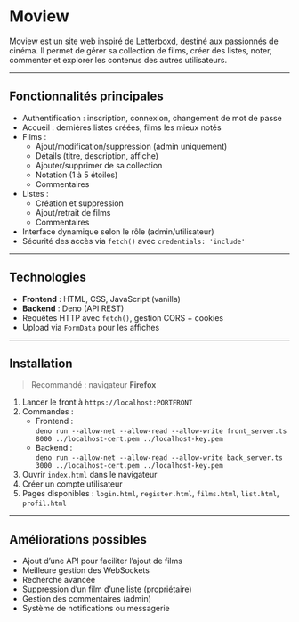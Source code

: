 # Moview

Moview est un site web inspiré de [Letterboxd](https://letterboxd.com), destiné aux passionnés de cinéma. Il permet de gérer sa collection de films, créer des listes, noter, commenter et explorer les contenus des autres utilisateurs.

---

## Fonctionnalités principales

- Authentification : inscription, connexion, changement de mot de passe
- Accueil : dernières listes créées, films les mieux notés
- Films :
  - Ajout/modification/suppression (admin uniquement)
  - Détails (titre, description, affiche)
  - Ajouter/supprimer de sa collection
  - Notation (1 à 5 étoiles)
  - Commentaires
- Listes :
  - Création et suppression
  - Ajout/retrait de films
  - Commentaires
- Interface dynamique selon le rôle (admin/utilisateur)
- Sécurité des accès via `fetch()` avec `credentials: 'include'`

---

##  Technologies

- **Frontend** : HTML, CSS, JavaScript (vanilla)
- **Backend** : Deno (API REST)
- Requêtes HTTP avec `fetch()`, gestion CORS + cookies
- Upload via `FormData` pour les affiches

---

## Installation

> Recommandé : navigateur **Firefox**

1. Lancer le front à `https://localhost:PORTFRONT`
2. Commandes :
   - Frontend :  
     `deno run --allow-net --allow-read --allow-write front_server.ts 8000 ../localhost-cert.pem ../localhost-key.pem`
   - Backend :  
     `deno run --allow-net --allow-read --allow-write back_server.ts 3000 ../localhost-cert.pem ../localhost-key.pem`
3. Ouvrir `index.html` dans le navigateur
4. Créer un compte utilisateur
5. Pages disponibles : `login.html`, `register.html`, `films.html`, `list.html`, `profil.html`

---

## Améliorations possibles

- Ajout d’une API pour faciliter l’ajout de films
- Meilleure gestion des WebSockets
- Recherche avancée
- Suppression d’un film d’une liste (propriétaire)
- Gestion des commentaires (admin)
- Système de notifications ou messagerie
